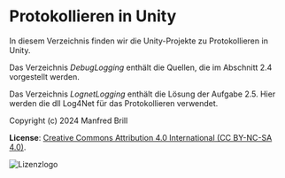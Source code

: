 # Protokollieren in Unity

In diesem Verzeichnis finden wir die Unity-Projekte zu Protokollieren
in Unity.

Das Verzeichnis *DebugLogging* enthält die Quellen, die im Abschnitt
2.4 vorgestellt werden.

Das Verzeichnis *LognetLogging* enthält die Lösung der Aufgabe 2.5. 
Hier werden die dll Log4Net für das Protokollieren verwendet.

Copyright (c) 2024 Manfred Brill

**License**: [Creative Commons Attribution 4.0 International (CC BY-NC-SA 4.0)](https://creativecommons.org/licenses/by-nc-sa/4.0/).  

![Lizenzlogo](https://licensebuttons.net/l/by-nc-sa/3.0/de/88x31.png)
